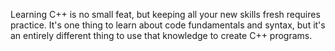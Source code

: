 Learning C++ is no small feat, but keeping all your new skills fresh requires practice.
 It's one thing to learn about code fundamentals and syntax, but it's an entirely different thing to use that knowledge to create C++ programs.
